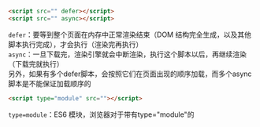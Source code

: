```html
<script src="" defer></script>
<script src="" async></script>
```
```defer```：要等到整个页面在内存中正常渲染结束（DOM 结构完全生成，以及其他脚本执行完成），才会执行（渲染完再执行）<br />
```async```：一旦下载完，渲染引擎就会中断渲染，执行这个脚本以后，再继续渲染（下载完就执行）<br />
另外，如果有多个defer脚本，会按照它们在页面出现的顺序加载，而多个async脚本是不能保证加载顺序的
```html
<script type="module" src=""></script>
```
```type=module```：ES6 模块，浏览器对于带有type="module"的<script>，都是异步加载，不会造成堵塞浏览器，即等到整个页面渲染完，再执行模块脚本，等同于打开了<script>标签的defer属性,如果网页有多个<script type="module">，它们会按照在页面出现的顺序依次执行
```html
<script type="module" src="" async></script>
```
一旦使用了async，该模块就成为下载完后，浏览器中断渲染，执行该模块,同样多个这样的模块，也就没有了执行顺序

es6模块内嵌到页面中
```html
<html>
    <body>
        <script type="module">
            import {xxx} from './xxx'
        </script>
    </body>
</html>
```

es6模块引入的方式<br />
1. import {xxx} from '...'或者import xxx from 'xxx'<br />
2. import 'xxx' // 直接执行某模块<br />
3. import()  // 异步加载<br />

es6模块内部不能使用的变量：arguments, require, module, exports, __filename, __dirname<br />

es6模块与commonjs模块的区别<br />
1. commonjs模块输出的是一个值的拷贝，es6模块是值得引用<br />
2. commonjs是运行时加载，es6模块是编译时输出接口<br />
3. commonjs加载的是一个对象（module.esports），该对象只有在脚本运行完才会生成；而 ES6 模块不是对象，它的对外接口只是一种静态定义，在代码静态解析阶段就会生成<br />

es6模块加载commonjs模块
```js
// commonjs module a.js
module.exports = {
    name: 'asd',
    age: 16
}
// es6 module b.js 三种引入方法
import obj from './a.js'
// obj = { name: 'asd', age: 16 }
import { default as person } from './a.js'
// person = { name: 'asd', age: 16 }
import * as person from './a.js'
// person = {
//   get default() {return module.exports;},
//   get name() {return this.default.name}.bind(person),
//   get age() {return this.default.age}.bind(bpersonaz)
// }
```

commonjs模块加载es6模块
```js
// es6 module a.js
export const number = 16
export default { name: 'asd }

// commonjs module b.js
const person = await import('./a.js')
console.log(person)
// person = {
//     get default() { return { name: 'asd' } },
//     get number() { return 16 }
// }
console.log(person.default) // { name: 'asd' }
```

```commonjs模块加载原理```: CommonJS 的一个模块，就是一个脚本文件。require命令第一次加载该脚本，就会执行整个脚本，然后在内存生成一个对象.即使再次执行require命令，也不会再次执行该模块，而是到缓存之中取值。也就是说，CommonJS 模块无论加载多少次，都只会在第一次加载时运行一次，以后再加载，就返回第一次运行的结果，除非手动清除系统缓存<br />
```es6模块加载原理```：ES6 模块是动态引用，如果使用import从一个模块加载变量（即import foo from 'foo'），那些变量不会被缓存，而是成为一个指向被加载模块的引用，需要开发者自己保证，真正取值的时候能够取到值<br />
```System.import```：将es6模块，amd模块，commonjs模块转成es5格式,System.import使用异步加载，返回一个 Promise 对象
```js
<script>
System.import('app/es6-file').then(function(m) {
  console.log(new m.q().es6); // hello
});
</script>
```